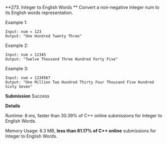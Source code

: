 **273. Integer to English Words
**
Convert a non-negative integer num to its English words representation.

 

Example 1:

```
Input: num = 123
Output: "One Hundred Twenty Three"
```
Example 2:

```
Input: num = 12345
Output: "Twelve Thousand Three Hundred Forty Five"
```
Example 3:

```
Input: num = 1234567
Output: "One Million Two Hundred Thirty Four Thousand Five Hundred Sixty Seven"
```
**Submission**
Success

**Details** 

Runtime: 8 ms, faster than 30.39% of C++ online submissions for Integer to English Words.

Memory Usage: 6.3 MB, **less than 81.17% of C++ online** submissions for Integer to English Words.
